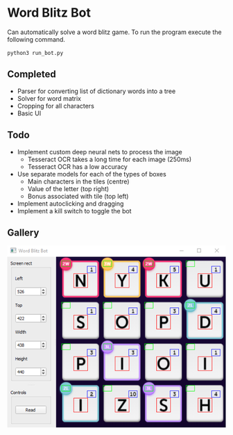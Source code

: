 # Word Blitz Bot
Can automatically solve a word blitz game. To run the program execute the following command.

```
python3 run_bot.py
```

## Completed
* Parser for converting list of dictionary words into a tree
* Solver for word matrix
* Cropping for all characters
* Basic UI

## Todo
* Implement custom deep neural nets to process the image 
  * Tesseract OCR takes a long time for each image (250ms)
  * Tesseract OCR has a low accuracy
* Use separate models for each of the types of boxes
  * Main characters in the tiles (centre)
  * Value of the letter (top right)
  * Bonus associated with tile (top left)
* Implement autoclicking and dragging
* Implement a kill switch to toggle the bot

## Gallery
![alt text](docs/window.png "Main window")
